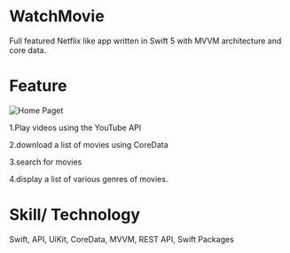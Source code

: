 # WatchMovie

Full featured Netflix like app written in Swift 5 with MVVM architecture and core data.

# Feature
![Home Paget](https://user-images.githubusercontent.com/61815692/186811885-321cbaf1-1ca0-4c87-add0-274866de172a.png)



1.Play videos using the YouTube API

2.download a list of movies using CoreData

3.search for movies

4.display a list of various genres of movies.

# Skill/ Technology

Swift, API, UiKit, CoreData, MVVM, REST API, Swift Packages




